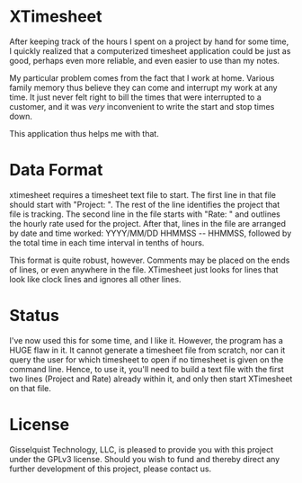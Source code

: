 # XTimesheet

After keeping track of the hours I spent on a project by hand for some time,
I quickly realized that a computerized timesheet application could be just
as good, perhaps even more reliable, and even easier to use than my notes.

My particular problem comes from the fact that I work at home.  Various family
memory thus believe they can come and interrupt my work at any time.  It just
never felt right to bill the times that were interrupted to a customer, and it
was *very* inconvenient to write the start and stop times down.

This application thus helps me with that.

# Data Format

xtimesheet requires a timesheet text file to start.  The first line in that
file should start with "Project: ".  The rest of the line identifies the 
project that file is tracking.  The second line in the file starts with "Rate: "
and outlines the hourly rate used for the project.  After that, lines in the
file are arranged by date and time worked: YYYY/MM/DD HHMMSS -- HHMMSS, followed
by the total time in each time interval in tenths of hours.

This format is quite robust, however.  Comments may be placed on the ends of 
lines, or even anywhere in the file.  XTimesheet just looks for lines that look
like clock lines and ignores all other lines.

# Status

I've now used this for some time, and I like it.  However, the program has a
HUGE flaw in it.  It cannot generate a timesheet file from scratch, nor can it
query the user for which timesheet to open if no timesheet is given on the
command line.  Hence, to use it, you'll need to build a text file with the
first two lines (Project and Rate) already within it, and only then start
XTimesheet on that file.

# License

Gisselquist Technology, LLC, is pleased to provide you with this project
under the GPLv3 license.  Should you wish to fund and thereby direct any
further development of this project, please contact us.
